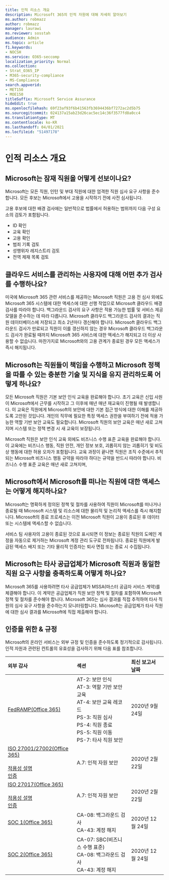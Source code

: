```yaml
---
title: 인적 리소스 개요
description: Microsoft 365의 인적 자원에 대해 자세히 알아보기
ms.author: robmazz
author: robmazz
manager: laurawi
ms.reviewer: sosstah
audience: Admin
ms.topic: article
f1.keywords:
- NOCSH
ms.service: O365-seccomp
localization_priority: Normal
ms.collection:
- Strat_O365_IP
- M365-security-compliance
- MS-Compliance
search.appverid:
- MET150
- MOE150
titleSuffix: Microsoft Service Assurance
hideEdit: true
ms.openlocfilehash: 69f23af93f6b41563fb3694436bf7272ac2d5b75
ms.sourcegitcommit: 024137a15ab23d26cac5ec14c36f3577fd8a0cc4
ms.translationtype: MT
ms.contentlocale: ko-KR
ms.lasthandoff: 04/01/2021
ms.locfileid: "51497178"
---
```

# <a name="human-resources-overview"></a>인적 리소스 개요

## <a name="how-does-microsoft-screen-prospective-employees"></a>Microsoft는 잠재 직원을 어떻게 선보이나요?

Microsoft는 모든 직원, 인턴 및 부대 직원에 대한 엄격한 직원 심사 요구 사항을 준수합니다. 모든 후보는 Microsoft에서 고용을 시작하기 전에 사전 심사됩니다.

고용 후보에 대한 배경 검사에는 일반적으로 법률에서 허용하는 범위까지 다음 구성 요소의 검토가 포함됩니다.

- ID 확인
- 교육 확인
- 고용 확인
- 범죄 기록 검토
- 성행위자 레지스트리 검토
- 전역 제재 목록 검토

## <a name="what-additional-checks-are-performed-for-those-who-manage-cloud-services"></a>클라우드 서비스를 관리하는 사용자에 대해 어떤 추가 검사를 수행하나요?

미국에 Microsoft 365 관련 서비스를 제공하는 Microsoft 직원은 고용 전 심사 외에도 Microsoft 365 시스템에 대한 액세스에 대한 선행 작업으로 Microsoft 클라우드 배경 검사를 따라야 합니다. 백그라운드 검사의 요구 사항은 적용 가능한 법률 및 서비스 제공 모델을 준수하는 데 따라 다릅니다. Microsoft 클라우드 백그라운드 검사의 결과는 직원 데이터베이스에 저장되고 최소 2년마다 갱신해야 합니다. Microsoft 클라우드 백그라운드 검사가 만료되고 직원이 이를 갱신하지 않는 경우 Microsoft 클라우드 백그라운드 검사가 완료될 때까지 Microsoft 365 서비스에 대한 액세스가 해지되고 더 이상 사용할 수 없습니다. 마찬가지로 Microsoft와의 고용 관계가 종료된 경우 모든 액세스가 즉시 해지됩니다.

## <a name="how-does-microsoft-ensure-employees-maintain-sufficient-skillset-and-knowledge-to-perform-their-responsibilities-and-follow-microsoft-policies"></a>Microsoft는 직원들이 책임을 수행하고 Microsoft 정책을 따를 수 있는 충분한 기술 및 지식을 유지 관리하도록 어떻게 하나요?

모든 Microsoft 직원은 기본 보안 인식 교육을 완료해야 합니다. 초기 교육은 신입 사원이 Microsoft에서 근무를 시작하고 그 이후에 매년 매년 재교육이 진행될 때 발생합니다. 이 교육은 직원에게 Microsoft의 보안에 대한 기본 접근 방식에 대한 이해를 제공하도록 고안된 것입니다. 개인의 직무에 필요한 특정 액세스 권한을 부여하기 전에 적용 가능한 역할 기반 보안 교육도 필요합니다. Microsoft 직원의 보안 교육은 매년 새로 고쳐지며 시스템 또는 정책 변경 시 새 교육이 보장됩니다.

Microsoft 직원은 보안 인식 교육 외에도 비즈니스 수행 표준 교육을 완료해야 합니다. 이 교육에는 비즈니스 행동, 직원 안전, 개인 정보 보호, 괴롭히지 않는 괴롭히기 및 비도상 행동에 대한 허용 오차가 포함됩니다. 교육 과정이 끝나면 직원은 조직 수준에서 추적되는 Microsoft 비즈니스 행동 규약을 따라야 하다는 규약을 반드시 따라야 합니다. 비즈니스 수행 표준 교육은 매년 새로 고쳐지며,

## <a name="how-does-microsoft-revoke-access-for-employees-who-leave-microsoft"></a>Microsoft에서 Microsoft를 떠나는 직원에 대한 액세스는 어떻게 해지하나요?

Microsoft는 명확하게 정의된 정책 및 절차를 사용하여 직원이 Microsoft를 떠나거나 종료될 때 Microsoft 시스템 및 리소스에 대한 물리적 및 논리적 액세스를 즉시 해지합니다. Microsoft의 종료 프로세스는 이전 Microsoft 직원이 고용이 종료된 후 데이터 또는 시스템에 액세스할 수 없습니다.

서비스 팀 사용자의 고용이 종료된 것으로 표시되면 이 정보는 종료된 직원의 도메인 계정을 자동으로 제거하는 Microsoft 계정 관리 도구로 전파됩니다. 종료된 직원에게 발급된 액세스 배지 또는 기타 물리적 인증자는 퇴사 면접 또는 종료 시 수집됩니다.

## <a name="how-does-microsoft-ensure-third-party-suppliers-meet-the-same-personnel-requirements-as-microsoft-employees"></a>Microsoft는 타사 공급업체가 Microsoft 직원과 동일한 직원 요구 사항을 충족하도록 어떻게 하나요?

Microsoft 365를 사용하려면 타사 공급업체가 MSSA(마스터 공급자 서비스 계약)를 체결해야 합니다. 이 계약은 공급업체가 직원 보안 정책 및 절차를 포함하여 Microsoft 정책 및 절차를 준수해야 합니다. Microsoft 365는 심사 결과를 직접 추적하여 타사 직원의 심사 요구 사항을 준수하는지 모니터링합니다. Microsoft는 공급업체가 타사 직원에 대한 심사 결과를 Microsoft에 직접 제출해야 합니다.

## <a name="related-external-regulations--certifications"></a>인증을 위한 & 규정

Microsoft의 온라인 서비스는 외부 규정 및 인증을 준수하도록 정기적으로 감사됩니다. 인적 자원과 관련된 컨트롤의 유효성을 검사하기 위해 다음 표를 참조합니다.

| **외부 감사** | **섹션** | **최신 보고서 날짜** |
|:--------------------|:------------|:-----------------------|  
| [FedRAMP(Office 365)](https://compliance.microsoft.com/compliancemanager) | AT-2: 보안 인식 <br> AT-3: 역할 기반 보안 교육 <br> AT-4: 보안 교육 레코드 <br> PS-3: 직원 심사 <br> PS-4: 직원 종료 <br> PS-5: 직원 이동 <br> PS-7: 타사 직원 보안 | 2020년 9월 24일 |
| [ISO 27001/27002(Office 365)](https://servicetrust.microsoft.com/ViewPage/MSComplianceGuideV3?command=Download&downloadType=Document&downloadId=d7864d4f-e053-4cc4-a964-fa526d07c3be&tab=7027ead0-3d6b-11e9-b9e1-290b1eb4cdeb&docTab=7027ead0-3d6b-11e9-b9e1-290b1eb4cdeb_ISO_Reports) <br><br> [적용성 설명](https://servicetrust.microsoft.com/ViewPage/MSComplianceGuide?command=Download&downloadType=Document&downloadId=8ee1e46b-2ada-4e7b-bb7d-4c55a8cb6fcd&docTab=4ce99610-c9c0-11e7-8c2c-f908a777fa4d_ISO_Reports) <br> [인증](https://servicetrust.microsoft.com/ViewPage/MSComplianceGuideV3?command=Download&downloadType=Document&downloadId=1e84a14a-2468-45ac-9412-5e53250d57ec&tab=7027ead0-3d6b-11e9-b9e1-290b1eb4cdeb&docTab=7027ead0-3d6b-11e9-b9e1-290b1eb4cdeb_ISO_Reports) | A.7: 인적 자원 보안 | 2020년 2월 22일 |
| [ISO 27017(Office 365)](https://aka.ms/o365iso) <br><br> [적용성 설명](https://aka.ms/o365isosoa) <br> [인증](https://aka.ms/Office365ISO27017Cert) | A.7: 인적 자원 보안 | 2020년 2월 22일 |
| [SOC 1(Office 365)](https://servicetrust.microsoft.com/ViewPage/MSComplianceGuideV3?command=Download&downloadType=Document&downloadId=90df3f9c-3aaf-4dbf-99d0-ca9f2991721b&tab=7027ead0-3d6b-11e9-b9e1-290b1eb4cdeb&docTab=7027ead0-3d6b-11e9-b9e1-290b1eb4cdeb_SOC_%2F_SSAE_16_Reports) | CA-08: 백그라운드 검사 <br> CA-43: 계정 해지 | 2020년 12월 24일 |
| [SOC 2(Office 365)](https://servicetrust.microsoft.com/ViewPage/MSComplianceGuideV3?command=Download&downloadType=Document&downloadId=a73c1738-7892-42b7-acd3-87b6371c53f6&tab=7027ead0-3d6b-11e9-b9e1-290b1eb4cdeb&docTab=7027ead0-3d6b-11e9-b9e1-290b1eb4cdeb_SOC_%2F_SSAE_16_Reports) | CA-07: SBC(비즈니스 수행 표준) <br> CA-08: 백그라운드 검사 <br> CA-43: 계정 해지 | 2020년 12월 24일 |
